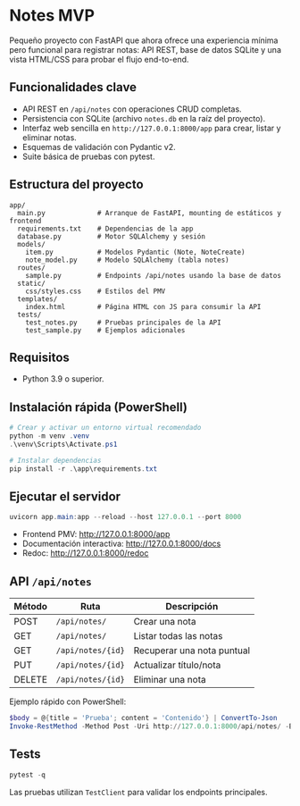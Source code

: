 # Notes MVP

Pequeño proyecto con FastAPI que ahora ofrece una experiencia mínima pero funcional para registrar notas: API REST, base de datos SQLite y una vista HTML/CSS para probar el flujo end-to-end.

## Funcionalidades clave

- API REST en `/api/notes` con operaciones CRUD completas.
- Persistencia con SQLite (archivo `notes.db` en la raíz del proyecto).
- Interfaz web sencilla en `http://127.0.0.1:8000/app` para crear, listar y eliminar notas.
- Esquemas de validación con Pydantic v2.
- Suite básica de pruebas con pytest.

## Estructura del proyecto

```
app/
  main.py             # Arranque de FastAPI, mounting de estáticos y frontend
  requirements.txt    # Dependencias de la app
  database.py         # Motor SQLAlchemy y sesión
  models/
    item.py           # Modelos Pydantic (Note, NoteCreate)
    note_model.py     # Modelo SQLAlchemy (tabla notes)
  routes/
    sample.py         # Endpoints /api/notes usando la base de datos
  static/
    css/styles.css    # Estilos del PMV
  templates/
    index.html        # Página HTML con JS para consumir la API
  tests/
    test_notes.py     # Pruebas principales de la API
    test_sample.py    # Ejemplos adicionales
```

## Requisitos

- Python 3.9 o superior.

## Instalación rápida (PowerShell)

```powershell
# Crear y activar un entorno virtual recomendado
python -m venv .venv
.\venv\Scripts\Activate.ps1

# Instalar dependencias
pip install -r .\app\requirements.txt
```

## Ejecutar el servidor

```powershell
uvicorn app.main:app --reload --host 127.0.0.1 --port 8000
```

- Frontend PMV: <http://127.0.0.1:8000/app>
- Documentación interactiva: <http://127.0.0.1:8000/docs>
- Redoc: <http://127.0.0.1:8000/redoc>

## API `/api/notes`

| Método | Ruta              | Descripción                |
| ------ | ----------------- | -------------------------- |
| POST   | `/api/notes/`     | Crear una nota             |
| GET    | `/api/notes/`     | Listar todas las notas     |
| GET    | `/api/notes/{id}` | Recuperar una nota puntual |
| PUT    | `/api/notes/{id}` | Actualizar título/nota     |
| DELETE | `/api/notes/{id}` | Eliminar una nota          |

Ejemplo rápido con PowerShell:

```powershell
$body = @{title = 'Prueba'; content = 'Contenido'} | ConvertTo-Json
Invoke-RestMethod -Method Post -Uri http://127.0.0.1:8000/api/notes/ -Body $body -ContentType 'application/json'
```

## Tests

```powershell
pytest -q
```

Las pruebas utilizan `TestClient` para validar los endpoints principales.
